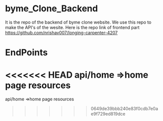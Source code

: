 # byme_Clone_Backend
It is the repo of the backend of byme clone website. We use this repo to make the API's of the wesite. Here is the repo link of frontend part https://github.com/nrishav007/longing-carpenter-4207
# EndPoints
<<<<<<< HEAD
api/home =>home page resources <br>
=======
api/home =>home page resources <br>
>>>>>>> 0649de39bbb240e83f0cdb7e0ae9f729ed819dce
